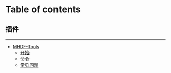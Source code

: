 # Table of contents

## 插件 <a href="#plugin" id="plugin"></a>

***

* [MHDF-Tools](README.md)
  * [开始](mhdf-tools/start.md)
  * [命令](mhdf-tools/command.md)
  * [常见问题](mhdf-tools/faq.md)
